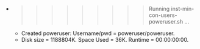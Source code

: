 * >>>>>>>>> Running inst-min-con-users-poweruser.sh ...
  * Created poweruser: Username/pwd = poweruser/poweruser.
  * Disk size = 1188804K. Space Used = 36K. Runtime = 00:00:00:00.
